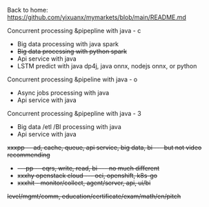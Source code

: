 Back to home: https://github.com/yixuanx/mymarkets/blob/main/README.md

Concurrent processing &pipepline with java - c
* Big data processing with java spark
* ~~Big data processing with python spark~~
* Api service with java 
* LSTM predict with java dp4j, java onnx, nodejs onnx, or python

Concurrent processing &pipeline with java - o
* Async jobs processing with java
* Api service with java


Concurrent processing &pipepline with java - 3
* Big data /etl /BI processing with java
* Api service with java


~~xxxpp -- ad, cache, queue, api service, big data, bi --- but not video recommending~~
  * ~~---pp -- cqrs, write, read, bi --- no much different~~
  * ~~xxxhy openstack cloud --- oci, openshift, k8s-go~~
  * ~~xxxhit - monitor/collect, agent/server, api, ui/bi~~

~~level/mgmt/comm, education/certificate/exam/math/en/pitch~~
